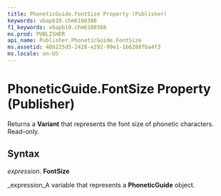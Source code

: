 ```yaml
---
title: PhoneticGuide.FontSize Property (Publisher)
keywords: vbapb10.chm6160388
f1_keywords: vbapb10.chm6160388
ms.prod: PUBLISHER
api_name: Publisher.PhoneticGuide.FontSize
ms.assetid: 48b225d5-2428-e292-99e1-1b6288fba4f3
ms.locale: en-US
---
```



# PhoneticGuide.FontSize Property (Publisher)

Returns a  **Variant** that represents the font size of phonetic characters. Read-only.


## Syntax

 _expression_. **FontSize**

 _expression_A variable that represents a  **PhoneticGuide** object.


